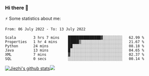 ### Hi there 👋

⚡ Some statistics about me:


<!--START_SECTION:waka-->

```text
From: 06 July 2022 - To: 13 July 2022

Scala        3 hrs 7 mins    ███████████████▓░░░░░░░░░   62.99 %
Properties   1 hr 4 mins     █████▒░░░░░░░░░░░░░░░░░░░   21.67 %
Python       24 mins         ██░░░░░░░░░░░░░░░░░░░░░░░   08.18 %
Java         13 mins         █░░░░░░░░░░░░░░░░░░░░░░░░   04.65 %
XML          7 mins          ▓░░░░░░░░░░░░░░░░░░░░░░░░   02.37 %
SQL          0 secs          ░░░░░░░░░░░░░░░░░░░░░░░░░   00.14 %
```

<!--END_SECTION:waka-->





[![Jiezhi's github stats](https://github-readme-stats.vercel.app/api?username=Jiezhi&show_icons=true)](https://github.com/Jiezhi/github-readme-stats)[![](https://stats.justsong.cn/api/leetcode/?username=Jiezhi)](https://leetcode.com/Jiezhi/) 
<!--
[![Top Langs](https://github-readme-stats.vercel.app/api/top-langs/?username=Jiezhi&hide=javascript,html)](https://github.com/Jiezhi/github-readme-stats)

**Jiezhi/Jiezhi** is a ✨ _special_ ✨ repository because its `README.md` (this file) appears on your GitHub profile.

Here are some ideas to get you started:

- 🔭 I’m currently working on ...
- 🌱 I’m currently learning ...
- 👯 I’m looking to collaborate on ...
- 🤔 I’m looking for help with ...
- 💬 Ask me about ...
- 📫 How to reach me: ...
- 😄 Pronouns: ...
- ⚡ Fun fact: ...
-->

